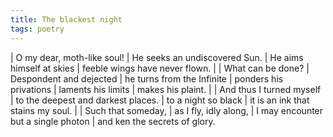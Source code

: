 ```yaml
---
title: The blackest night
tags: poetry
---
```


| O my dear, moth-like soul!
| He seeks an undiscovered Sun.
| He aims himself at skies
| feeble wings have never flown.
|
| What can be done?
| Despondent and dejected
| he turns from the Infinite
| ponders his privations
| laments his limits
| makes his plaint.
|
| And thus I turned myself
| to the deepest and darkest places.
| to a night so black
| it is an ink that stains my soul.
|
| Such that someday,
| as I fly, idly along,
| I may encounter but a single photon
| and ken the secrets of glory.
